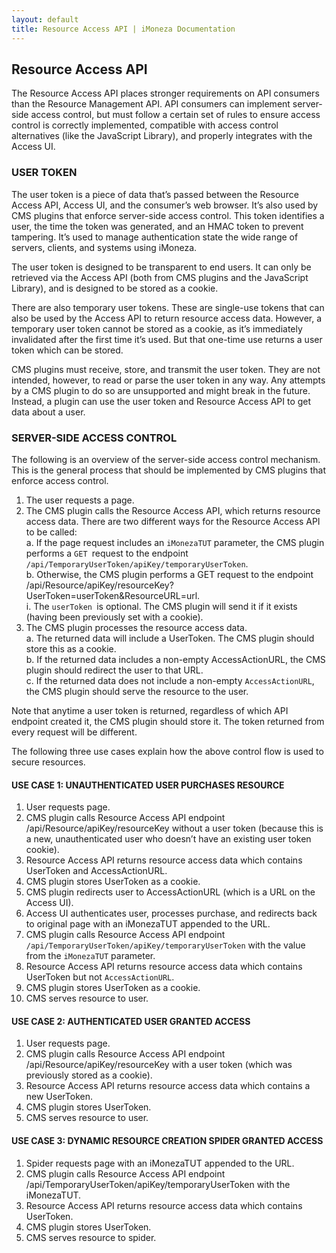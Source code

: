 ```yaml
---
layout: default
title: Resource Access API | iMoneza Documentation
---
```

## Resource Access API

The Resource Access API places stronger requirements on API consumers than the Resource Management API. API consumers can implement server-side access control, but must follow a certain set of rules to ensure access control is correctly implemented, compatible with access control alternatives (like the JavaScript Library), and properly integrates with the Access UI.

### USER TOKEN

The user token is a piece of data that’s passed between the Resource Access API, Access UI, and the consumer’s web browser. It’s also used by CMS plugins that enforce server-side access control. This token identifies a user, the time the token was generated, and an HMAC token to prevent tampering. It’s used to manage authentication state the wide range of servers, clients, and systems using iMoneza.

The user token is designed to be transparent to end users. It can only be retrieved via the Access API (both from CMS plugins and the JavaScript Library), and is designed to be stored as a cookie.

There are also temporary user tokens. These are single-use tokens that can also be used by the Access API to return resource access data. However, a temporary user token cannot be stored as a cookie, as it’s immediately invalidated after the first time it’s used. But that one-time use returns a user token which can be stored.

CMS plugins must receive, store, and transmit the user token. They are not intended, however, to read or parse the user token in any way. Any attempts by a CMS plugin to do so are unsupported and might break in the future. Instead, a plugin can use the user token and Resource Access API to get data about a user.

### SERVER-SIDE ACCESS CONTROL

The following is an overview of the server-side access control mechanism. This is the general process that should be implemented by CMS plugins that enforce access control.

1.	The user requests a page.  
2.	The CMS plugin calls the Resource Access API, which returns resource access data. There are two different ways for the Resource Access API to be called:  
a.	If the page request includes an `iMonezaTUT` parameter, the CMS plugin performs a `GET `request to the endpoint `/api/TemporaryUserToken/apiKey/temporaryUserToken`.  
b.	Otherwise, the CMS plugin performs a GET request to the endpoint /api/Resource/apiKey/resourceKey?UserToken=userToken&ResourceURL=url.  
i.	The `userToken `is optional. The CMS plugin will send it if it exists (having been previously set with a cookie).  
3.	The CMS plugin processes the resource access data.  
a.	The returned data will include a UserToken. The CMS plugin should store this as a cookie.  
b.	If the returned data includes a non-empty AccessActionURL, the CMS plugin should redirect the user to that URL.  
c.	If the returned data does not include a non-empty `AccessActionURL`, the CMS plugin should serve the resource to the user.  

Note that anytime a user token is returned, regardless of which API endpoint created it, the CMS plugin should store it. The token returned from every request will be different.  

The following three use cases explain how the above control flow is used to secure resources.  

#### USE CASE 1: UNAUTHENTICATED USER PURCHASES RESOURCE  

1.	User requests page.  
2.	CMS plugin calls Resource Access API endpoint /api/Resource/apiKey/resourceKey without a user token (because this is a new, unauthenticated user who doesn’t have an existing user token cookie).  
3.	Resource Access API returns resource access data which contains UserToken and AccessActionURL.  
4.	CMS plugin stores UserToken as a cookie.  
5.	CMS plugin redirects user to AccessActionURL (which is a URL on the Access UI).  
6.	Access UI authenticates user, processes purchase, and redirects back to original page with an iMonezaTUT appended to the URL.  
7.	CMS plugin calls Resource Access API endpoint `/api/TemporaryUserToken/apiKey/temporaryUserToken` with the value from the `iMonezaTUT` parameter.  
8.	Resource Access API returns resource access data which contains UserToken but not `AccessActionURL`.  
9.	CMS plugin stores UserToken as a cookie.  
10.	CMS serves resource to user.  

#### USE CASE 2: AUTHENTICATED USER GRANTED ACCESS  

1.	User requests page.  
2.	CMS plugin calls Resource Access API endpoint /api/Resource/apiKey/resourceKey with a user token (which was previously stored as a cookie).  
3.	Resource Access API returns resource access data which contains a new UserToken.  
4.	CMS plugin stores UserToken.  
5.	CMS serves resource to user.  

#### USE CASE 3: DYNAMIC RESOURCE CREATION SPIDER GRANTED ACCESS  

1.	Spider requests page with an iMonezaTUT appended to the URL.  
2.	CMS plugin calls Resource Access API endpoint /api/TemporaryUserToken/apiKey/temporaryUserToken with the iMonezaTUT.  
3.	Resource Access API returns resource access data which contains UserToken.  
4.	CMS plugin stores UserToken.  
5.	CMS serves resource to spider.  

